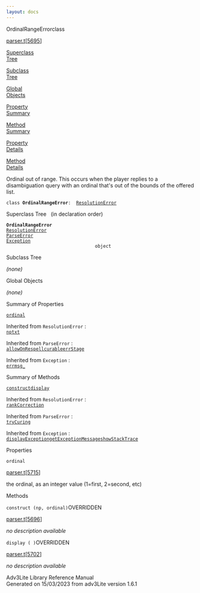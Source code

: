 ```yaml
---
layout: docs
---
```

<span class="title">OrdinalRangeError</span><span class="type">class</span>

[parser.t](../file/parser.t.html)\[[5695](../source/parser.t.html#5695)\]

[Superclass  
Tree](#_SuperClassTree_)

[Subclass  
Tree](#_SubClassTree_)

[Global  
Objects](#_ObjectSummary_)

[Property  
Summary](#_PropSummary_)

[Method  
Summary](#_MethodSummary_)

[Property  
Details](#_Properties_)

[Method  
Details](#_Methods_)



Ordinal out of range. This occurs when the player replies to a
disambiguation query with an ordinal that's out of the bounds of the
offered list.

`class `**`OrdinalRangeError`**` :   `[`ResolutionError`](../object/ResolutionError.html)



<span id="_SuperClassTree_"></span>



<span class="hdln">Superclass Tree</span>   (in declaration order)



**`OrdinalRangeError`**  
[`ResolutionError`](../object/ResolutionError.html)  
[`ParseError`](../object/ParseError.html)  
[`Exception`](../object/Exception.html)  
`                                 object`  
<span id="_SubClassTree_"></span>



<span class="hdln">Subclass Tree</span>  



*(none)* <span id="_ObjectSummary_"></span>



<span class="hdln">Global Objects</span>  



*(none)* <span id="_PropSummary_"></span>



<span class="hdln">Summary of Properties</span>  



[`ordinal`](#ordinal)

Inherited from `ResolutionError` :  
[`np`](../object/ResolutionError.html#np)[`txt`](../object/ResolutionError.html#txt)

Inherited from `ParseError` :  
[`allowOnRespell`](../object/ParseError.html#allowOnRespell)[`curable`](../object/ParseError.html#curable)[`errStage`](../object/ParseError.html#errStage)

Inherited from `Exception` :  
[`errmsg_`](../object/Exception.html#errmsg_)

<span id="_MethodSummary_"></span>



<span class="hdln">Summary of Methods</span>  



[`construct`](#construct)[`display`](#display)

Inherited from `ResolutionError` :  
[`rankCorrection`](../object/ResolutionError.html#rankCorrection)

Inherited from `ParseError` :  
[`tryCuring`](../object/ParseError.html#tryCuring)

Inherited from `Exception` :  
[`displayException`](../object/Exception.html#displayException)[`getExceptionMessage`](../object/Exception.html#getExceptionMessage)[`showStackTrace`](../object/Exception.html#showStackTrace)

<span id="_Properties_"></span>



<span class="hdln">Properties</span>  



<span id="ordinal"></span>

`ordinal`

[parser.t](../file/parser.t.html)\[[5715](../source/parser.t.html#5715)\]



the ordinal, as an integer value (1=first, 2=second, etc)



<span id="_Methods_"></span>



<span class="hdln">Methods</span>  



<span id="construct"></span>

`construct (np, ordinal)`<span class="rem">OVERRIDDEN</span>

[parser.t](../file/parser.t.html)\[[5696](../source/parser.t.html#5696)\]



*no description available*



<span id="display"></span>

`display ( )`<span class="rem">OVERRIDDEN</span>

[parser.t](../file/parser.t.html)\[[5702](../source/parser.t.html#5702)\]



*no description available*





Adv3Lite Library Reference Manual  
Generated on 15/03/2023 from adv3Lite version 1.6.1


